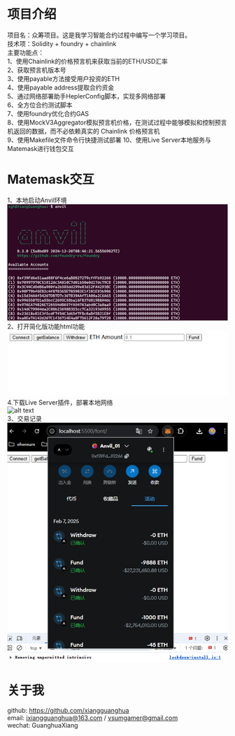 # 项目介绍

项目名：众筹项目。这是我学习智能合约过程中编写一个学习项目。  
技术项：Solidity + foundry + chainlink  
主要功能点：  
1、使用Chainlink的价格预言机来获取当前的ETH/USD汇率  
2、获取预言机版本号  
3、使用payable方法接受用户投资的ETH  
4、使用payable address提取合约资金  
5、通过网络部署助手HeplerConfig脚本，实现多网络部署  
6、全方位合约测试脚本  
7、使用foundry优化合约GAS  
8、使用MockV3Aggregator模拟预言机价格，在测试过程中能够模拟和控制预言机返回的数据，而不必依赖真实的 Chainlink 价格预言机  
9、使用Makefile文件命令行快捷测试部署
10、使用Live Server本地服务与Matemask进行钱包交互

# Matemask交互

1、本地启动Anvil环境  
![alt text](img/image3.png)  
2、打开简化版功能html功能  
![alt text](img/image2.png)  
 4.下载Live Server插件，部署本地网络  
![alt text](image4.png)  
3、交易记录  
![alt text](img/image.png)

# 关于我

github: https://github.com/xiangguanghua  
email: ixiangguanghua@163.com / vsumgamer@gmail.com  
wechat: GuanghuaXiang
